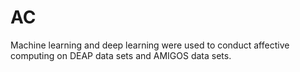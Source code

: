 # AC
Machine learning and deep learning were used to conduct affective computing on DEAP data sets and AMIGOS data sets.

